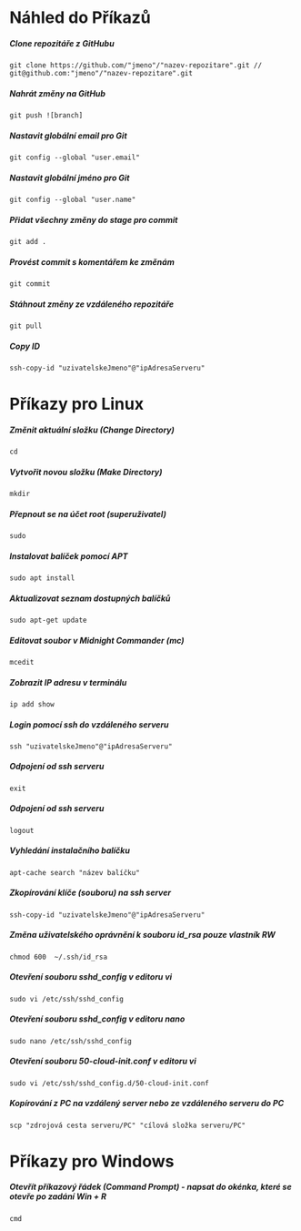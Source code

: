 # Náhled do Příkazů

##### Clone repozitáře z GitHubu

```
git clone https://github.com/"jmeno"/"nazev-repozitare".git // git@github.com:"jmeno"/"nazev-repozitare".git 
```

##### Nahrát změny na GitHub

```
git push ![branch]
```

##### Nastavit globální email pro Git

```
git config --global "user.email"
```

##### Nastavit globální jméno pro Git

```
git config --global "user.name"
```

##### Přidat všechny změny do stage pro commit

```
git add .
```

##### Provést commit s komentářem ke změnám

```
git commit
```

##### Stáhnout změny ze vzdáleného repozitáře

```
git pull
```

##### Copy ID
```
ssh-copy-id "uzivatelskeJmeno"@"ipAdresaServeru"
```

# Příkazy pro Linux

##### Změnit aktuální složku (Change Directory)

```
cd
```

##### Vytvořit novou složku (Make Directory)

```
mkdir
```

##### Přepnout se na účet root (superuživatel)

```
sudo
```

##### Instalovat balíček pomocí APT

```
sudo apt install
```

##### Aktualizovat seznam dostupných balíčků

```
sudo apt-get update
```

##### Editovat soubor v Midnight Commander (mc)

```
mcedit
```

##### Zobrazit IP adresu v terminálu

```
ip add show
```

##### Login pomocí ssh do vzdáleného serveru

```
ssh "uzivatelskeJmeno"@"ipAdresaServeru"
```

##### Odpojení od ssh serveru

```
exit
```

##### Odpojení od ssh serveru

```
logout
```

##### Vyhledání instalačního balíčku

```
apt-cache search "název balíčku"
```

##### Zkopírování klíče (souboru) na ssh server

```
ssh-copy-id "uzivatelskeJmeno"@"ipAdresaServeru"
```

##### Změna uživatelského oprávnění k souboru id_rsa pouze vlastník RW

```
chmod 600  ~/.ssh/id_rsa
```

##### Otevření souboru sshd_config v editoru vi

```
sudo vi /etc/ssh/sshd_config
```

##### Otevření souboru sshd_config v editoru nano

```
sudo nano /etc/ssh/sshd_config
```
##### Otevření souboru 50-cloud-init.conf v editoru vi

```
sudo vi /etc/ssh/sshd_config.d/50-cloud-init.conf
```

##### Kopírování z PC na vzdálený server nebo ze vzdáleného serveru do PC

```
scp "zdrojová cesta serveru/PC" "cílová složka serveru/PC"
```



# Příkazy pro Windows

##### Otevřít příkazový řádek (Command Prompt) - napsat do okénka, které se otevře po zadání Win + R

```
cmd
```

